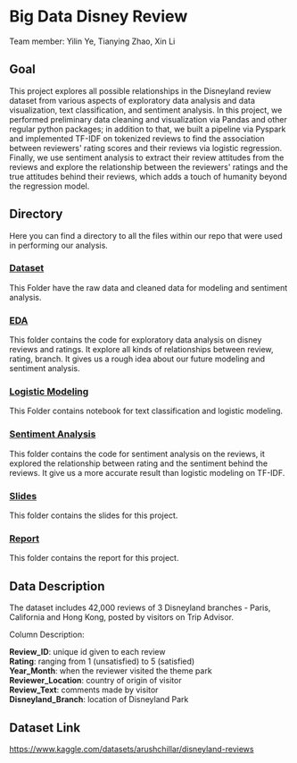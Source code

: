 # Big Data Disney Review

Team member: Yilin Ye, Tianying Zhao, Xin Li


## Goal

This project explores all possible relationships in the Disneyland review dataset from various aspects of exploratory data analysis and data visualization, text classification, and sentiment analysis. In this project, we performed preliminary data cleaning and visualization via Pandas and other regular python packages; in addition to that, we built a pipeline via Pyspark and implemented TF-IDF on tokenized reviews to find the association between reviewers' rating scores and their reviews via logistic regression. Finally, we use sentiment analysis to extract their review attitudes from the reviews and explore the relationship between the reviewers' ratings and the true attitudes behind their reviews, which adds a touch of humanity beyond the regression model. 


## Directory
Here you can find a directory to all the files within our repo that were used in performing our analysis.

### [Dataset](https://github.com/Yilin-Ye/big_data_disney_review/tree/main/dataset)
This Folder have the raw data and cleaned data for modeling and sentiment analysis. 

### [EDA](https://github.com/Yilin-Ye/big_data_disney_review/tree/main/EDA)
This folder contains the code for exploratory data analysis on disney reviews and ratings. It explore all kinds of relationships between review, rating, branch. It gives us a rough idea about our future modeling and sentiment analysis.

### [Logistic Modeling](https://github.com/Yilin-Ye/big_data_disney_review/tree/main/logistic_modeling)
This Folder contains notebook for text classification and logistic modeling.

### [Sentiment Analysis](https://github.com/Yilin-Ye/big_data_disney_review/tree/main/Sentiment_Analysis)
This folder contains the code for sentiment analysis on the reviews, it explored the relationship between rating and the sentiment behind the reviews. It give us a more accurate result than logistic modeling on TF-IDF.

### [Slides](https://github.com/Yilin-Ye/big_data_disney_review/tree/main/Slide)
This folder contains the slides for this project.

### [Report]()
This folder contains the report for this project.



## Data Description

The dataset includes 42,000 reviews of 3 Disneyland branches - Paris, California and Hong Kong, posted by visitors on Trip Advisor.

Column Description:

 **Review_ID**: unique id given to each review\
 **Rating**: ranging from 1 (unsatisfied) to 5 (satisfied)\
 **Year_Month**: when the reviewer visited the theme park\
 **Reviewer_Location**: country of origin of visitor\
 **Review_Text**: comments made by visitor\
 **Disneyland_Branch**: location of Disneyland Park



## Dataset Link
https://www.kaggle.com/datasets/arushchillar/disneyland-reviews
